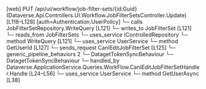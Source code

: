 [web] PUT /api/ui/workflow/job-filter-sets/{id:Guid}  (Dataverse.Api.Controllers.UI.Workflow.JobFilterSetsController.Update)  [L118–L128] [auth=Authentication.UserPolicy]
  └─ calls JobFilterSetRepository.WriteQuery [L121]
  └─ writes_to JobFilterSet [L121]
    └─ reads_from JobFilterSets
  └─ uses_service IControlledRepository<JobFilterSet>
    └─ method WriteQuery [L121]
  └─ uses_service UserService
    └─ method GetUserId [L127]
  └─ sends_request CanIEditJobFilterSet [L125]
    └─ generic_pipeline_behaviors 2
      └─ DatagetTokenSyncBehaviour
      └─ DatagetTokenSyncBehaviour
    └─ handled_by Dataverse.ApplicationService.Queries.WorkFlow.CanIEditJobFilterSetHandler.Handle [L24–L56]
      └─ uses_service UserService
        └─ method GetUserAsync [L38]

